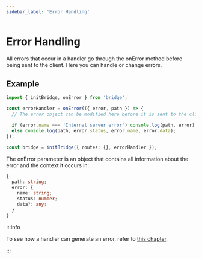 ```yaml
---
sidebar_label: 'Error Handling'
---
```


# Error Handling

All errors that occur in a handler go through the onError method before being sent to the client. Here you can handle or change errors.

## Example

```ts twoslash
import { initBridge, onError } from 'bridge';

const errorHandler = onError(({ error, path }) => {
  // The error object can be modified here before it is sent to the client

  if (error.name === 'Internal server error') console.log(path, error); // Send to bug reporting
  else console.log(path, error.status, error.name, error.data);
});

const bridge = initBridge({ routes: {}, errorHandler });
```

The onError parameter is an object that contains all information about the error and the context it occurs in:

```ts
{
  path: string;
  error: {
    name: string;
    status: number;
    data?: any;
  }
}
```

:::info

To see how a handler can generate an error, refer to [this chapter](handler).

:::
